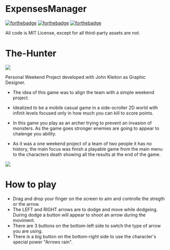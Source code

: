 # ExpensesManager

[![forthebadge](https://forthebadge.com/images/badges/made-with-c-sharp.svg)](https://forthebadge.com)
[![forthebadge](https://forthebadge.com/images/badges/built-for-android.svg)](https://forthebadge.com)
[![forthebadge](http://forthebadge.com/images/badges/built-with-love.svg)](http://forthebadge.com)

All code is MIT License, except for all third-party assets are not.

# The-Hunter

![](./demo/p1.gif)

Personal Weekend Project developed with John Kleiton as Graphic Designer.



* The idea of this game was to align the team with a simple weekend project.

* Idealized to be a mobile casual game in a side-scroller 2D world with infinit levels focused only in how much you can kill to score points.

* In this game you play as an archer trying to prevent an invasion of monsters. As the game goes stronger enemies are going to appear to chalenge you ability.

* As it was a one weekend project of a team of two people it has no history, the main focus was finish a playable game from the main menu to the characters death showing all the results at the end of the game.

![](./demo/p2.gif)

# How to play
   - Drag and drop your finger on the screen to aim and controlle the stregth or the arrow.
   - The LEFT and RIGHT arrows are to dodge and move while dodgeing. During dodge a button will appear to shoot an arrow during the moviment.
   - There are 3 buttons on the bottom-left side to swtch the type of arrow you are using.
   - There is a big button on the bottom-right side to use the character's special power "Arrows rain".
